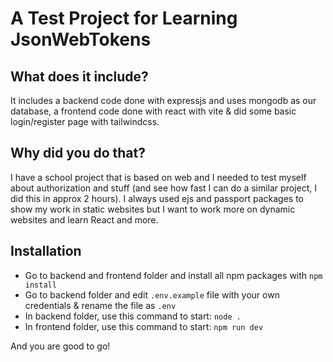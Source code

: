 # A Test Project for Learning JsonWebTokens

## What does it include?
It includes a backend code done with expressjs and uses mongodb as our database, a frontend code done with react with vite & did some basic login/register page with tailwindcss.

## Why did you do that?
I have a school project that is based on web and I needed to test myself about authorization and stuff (and see how fast I can do a similar project, I did this in approx 2 hours). I always used ejs and passport packages to show my work in static websites but I want to work more on dynamic websites and learn React and more. 

## Installation
- Go to backend and frontend folder and install all npm packages with `npm install`
- Go to backend folder and edit `.env.example` file with your own credentials & rename the file as `.env`
- In backend folder, use this command to start: `node .`
- In frontend folder, use this command to start: `npm run dev`

And you are good to go!
